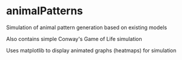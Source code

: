 # animalPatterns

Simulation of animal pattern generation based on existing models

Also contains simple Conway's Game of Life simulation

Uses matplotlib to display animated graphs (heatmaps) for simulation